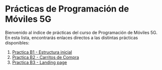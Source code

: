 # Prácticas de Programación de Móviles 5G

Bienvenido al índice de prácticas del curso de Programación de Móviles 5G. En esta lista, encontrarás enlaces directos a las distintas prácticas disponibles:

1. [Practica B1 - Estructura inicial](https://luispinto90.github.io/ProgramacionDeMoviles-5G/Practica-B1)
2. [Practica B2 - Carritos de Compra](https://luispinto90.github.io/ProgramacionDeMoviles-5G/Practica-B2)
3. [Practica B3 - Landing page](https://luispinto90.github.io/ProgramacionDeMoviles-5G/Practica-B3)
